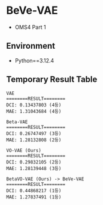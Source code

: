 # BeVe-VAE
* OMS4 Part 1
## Environment
* Python==3.12.4
## Temporary Result Table
```
VAE
========RESULT========
DCI: 0.13437803 (4등)
MAE: 1.31043684 (4등)

Beta-VAE
========RESULT========
DCI: 0.26747497 (3등)
MAE: 1.28132808 (2등)

VO-VAE (Ours)
========RESULT========
DCI: 0.29832105 (2등)
MAE: 1.28139448 (3등)

BetaVO-VAE (Ours) -> BeVe-VAE
========RESULT========
DCI: 0.44868217 (1등)
MAE: 1.27837491 (1등)
```